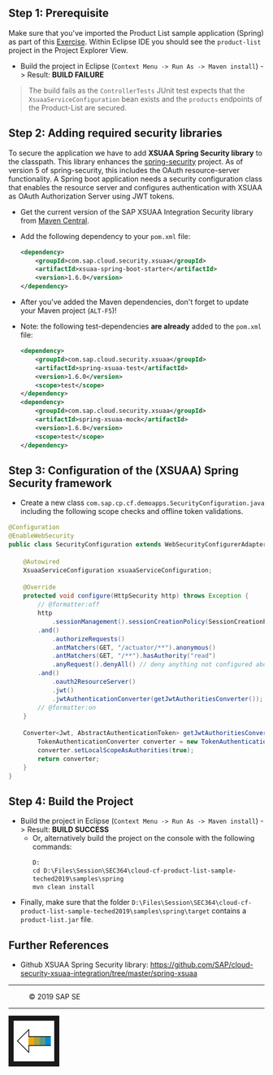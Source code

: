 ## Step 1: Prerequisite
Make sure that you've imported the Product List sample application (Spring) as part of this [Exercise](/exercises/02_clone/README.md).
Within Eclipse IDE you should see the `product-list` project in the Project Explorer View.

* Build the project in Eclipse (`Context Menu -> Run As -> Maven install`) -> Result: **BUILD FAILURE**

> The build fails as the `ControllerTests` JUnit test expects that the `XsuaaServiceConfiguration` bean exists and the `products` endpoints of the Product-List are secured.   

## Step 2: Adding required security libraries

To secure the application we have to add **XSUAA Spring Security library** to the classpath. 
This library enhances the [spring-security](https://github.com/spring-projects/spring-security/) project. As of version 5 of spring-security, this includes the OAuth resource-server functionality. 
A Spring boot application needs a security configuration class that enables the resource server and configures authentication with XSUAA as OAuth Authorization Server using JWT tokens.


* Get the current version of the SAP XSUAA Integration Security library from [Maven Central](https://search.maven.org/search?q=com.sap.cloud.security).
* Add the following dependency to your `pom.xml` file:

    ```xml
    <dependency>
        <groupId>com.sap.cloud.security.xsuaa</groupId>
        <artifactId>xsuaa-spring-boot-starter</artifactId>
        <version>1.6.0</version>
    </dependency>
    ```
* After you've added the Maven dependencies, don't forget to update your Maven project (`ALT-F5`)! 
* Note: the following test-dependencies __are already__ added to the `pom.xml` file:

    ```xml
    <dependency>
        <groupId>com.sap.cloud.security.xsuaa</groupId>
        <artifactId>spring-xsuaa-test</artifactId>
        <version>1.6.0</version>
        <scope>test</scope>
    </dependency>
    <dependency>
        <groupId>com.sap.cloud.security.xsuaa</groupId>
        <artifactId>spring-xsuaa-mock</artifactId>
        <version>1.6.0</version>
        <scope>test</scope>
    </dependency>
    ```


## Step 3: Configuration of the (XSUAA) Spring Security framework

* Create a new class `com.sap.cp.cf.demoapps.SecurityConfiguration.java` including the following scope checks and offline token validations.

```java
@Configuration
@EnableWebSecurity
public class SecurityConfiguration extends WebSecurityConfigurerAdapter {

	@Autowired
	XsuaaServiceConfiguration xsuaaServiceConfiguration;

	@Override
	protected void configure(HttpSecurity http) throws Exception {
		// @formatter:off
        http
            .sessionManagement().sessionCreationPolicy(SessionCreationPolicy.NEVER)
        .and()
			.authorizeRequests()
			.antMatchers(GET, "/actuator/**").anonymous()
			.antMatchers(GET, "/**").hasAuthority("read")
			.anyRequest().denyAll() // deny anything not configured above
        .and()
            .oauth2ResourceServer()
            .jwt()
            .jwtAuthenticationConverter(getJwtAuthoritiesConverter());
        // @formatter:on
	}

	Converter<Jwt, AbstractAuthenticationToken> getJwtAuthoritiesConverter() {
		TokenAuthenticationConverter converter = new TokenAuthenticationConverter(xsuaaServiceConfiguration);
		converter.setLocalScopeAsAuthorities(true);
		return converter;
	}
}
```

## Step 4: Build the Project
* Build the project in Eclipse (`Context Menu -> Run As -> Maven install`) -> Result: **BUILD SUCCESS**
  * Or, alternatively build the project on the console with the following commands:
    ```
    D:
    cd D:\Files\Session\SEC364\cloud-cf-product-list-sample-teched2019\samples\spring
    mvn clean install
    ```
* Finally, make sure that the folder `D:\Files\Session\SEC364\cloud-cf-product-list-sample-teched2019\samples\spring\target` contains a `product-list.jar` file. 

## Further References
- Github XSUAA Spring Security library: https://github.com/SAP/cloud-security-xsuaa-integration/tree/master/spring-xsuaa

***
<dl>
  <dd>
  <div class="footer">&copy; 2019 SAP SE</div>
  </dd>
</dl>
<hr>
<a href="/exercises/09_secure/README.md#step-5-deploy-approuter-and-application-to-cloud-foundry">
  <img src="/img/arrow_left.png" height="80" border="10" align="left" alt="Previous Exercise" title="Previous Exercise: Secure application">
</a>

